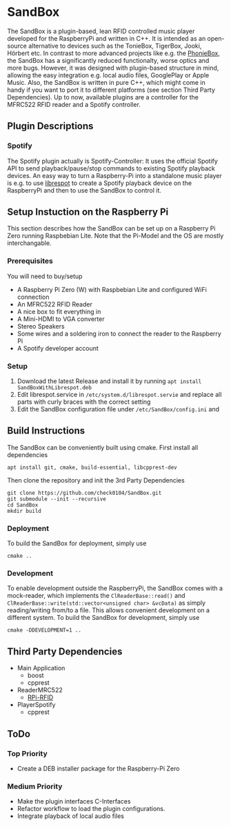 # SandBox
The SandBox is a plugin-based, lean RFID controlled music player developed for the RaspberryPi and written in C++. 
It is intended as an open-source alternative to devices such as the TonieBox, TigerBox, Jooki, Hörbert etc. 
In contrast to more advanced projects like e.g. the [PhonieBox](https://github.com/MiczFlor/RPi-Jukebox-RFID), the SandBox has a significantly reduced functionalty, worse optics and more bugs. 
However, it was designed with plugin-based structure in mind, allowing the easy integration e.g. local audio files, GooglePlay or Apple Music. Also, the SandBox is written in pure C++, which might come in handy if you want to port it to different platforms (see section Third Party Dependencies).
Up to now, available plugins are a controller for the MFRC522 RFID reader and a Spotify controller. 

## Plugin Descriptions
### Spotify
The Spotify plugin actually is Spotify-Controller: It uses the official Spotify API to send playback/pause/stop commands to existing Spotify playback devices. 
An easy way to turn a Raspberry-Pi into a standalone music player is e.g. to use [librespot](https://github.com/librespot-org/librespot) to create a Spotify playback device on the RaspberryPi and then to use the SandBox to control it.

## Setup Instuction on the Raspberry Pi
This section describes how the SandBox can be set up on a Raspberry Pi Zero running Raspbebian Lite. Note that the Pi-Model and the OS are mostly interchangable.

### Prerequisites
You will need to buy/setup
* A Raspberry Pi Zero (W) with Raspbebian Lite and configured WiFi connection
* An MFRC522 RFID Reader
* A nice box to fit everything in
* A Mini-HDMI to VGA converter
* Stereo Speakers
* Some wires and a soldering iron to connect the reader to the Raspberry Pi
* A Spotify developer account

### Setup
1. Download the latest Release and install it by running `apt install SandBoxWithLibrespot.deb`
2. Edit librespot.service in `/etc/system.d/librespot.servie` and replace all parts with curly braces with the correct setting
3. Edit the SandBox configuration file under `/etc/SandBox/config.ini` and 

## Build Instructions
The SandBox can be conveniently built using cmake. First install all dependencies
```
apt install git, cmake, build-essential, libcpprest-dev
```
Then clone the repository and init the 3rd Party Dependencies
```
git clone https://github.com/check0104/SandBox.git
git submodule --init --recursive
cd SandBox
mkdir build
```

### Deployment
To build the SandBox for deployment, simply use
```
cmake ..
```

### Development
To enable development outside the RaspberryPi, the SandBox comes with a mock-reader, which implements the `ClReaderBase::read()` and `ClReaderBase::write(std::vector<unsigned char> &vcData)` as simply reading/writing from/to a file. This allows convenient development on a different system. To build the SandBox for development, simply use
```
cmake -DDEVELOPMENT=1 ..
```


## Third Party Dependencies
* Main Application
	* boost
	* cpprest
* ReaderMRC522
	* [RPi-RFID](https://github.com/paguz/RPi-RFID)
* PlayerSpotify
	* cpprest

## ToDo
### Top Priority
* Create a DEB installer package for the Raspberry-Pi Zero
### Medium Priority
* Make the plugin interfaces C-Interfaces
* Refactor workflow to load the plugin configurations.
* Integrate playback of local audio files
